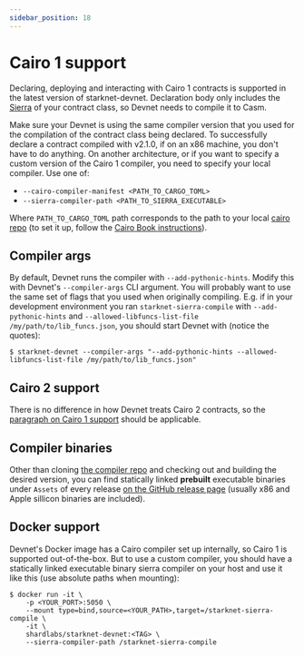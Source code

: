 ```yaml
---
sidebar_position: 18
---
```


# Cairo 1 support

Declaring, deploying and interacting with Cairo 1 contracts is supported in the latest version of starknet-devnet. Declaration body only includes the [Sierra](https://docs.starknet.io/documentation/architecture_and_concepts/Contracts/cairo-1-and-sierra/) of your contract class, so Devnet needs to compile it to Casm.

Make sure your Devnet is using the same compiler version that you used for the compilation of the contract class being declared. To successfully declare a contract compiled with v2.1.0, if on an x86 machine, you don't have to do anything. On another architecture, or if you want to specify a custom version of the Cairo 1 compiler, you need to specify your local compiler. Use one of:

- `--cairo-compiler-manifest <PATH_TO_CARGO_TOML>`
- `--sierra-compiler-path <PATH_TO_SIERRA_EXECUTABLE>`

Where `PATH_TO_CARGO_TOML` path corresponds to the path to your local [cairo repo](https://github.com/starkware-libs/cairo/blob/main/Cargo.toml) (to set it up, follow the [Cairo Book instructions](https://book.cairo-lang.org/appendix-06-cairo-binaries.html)).

## Compiler args

By default, Devnet runs the compiler with `--add-pythonic-hints`. Modify this with Devnet's `--compiler-args` CLI argument. You will probably want to use the same set of flags that you used when originally compiling. E.g. if in your development environment you ran `starknet-sierra-compile` with `--add-pythonic-hints` and `--allowed-libfuncs-list-file /my/path/to/lib_funcs.json`, you should start Devnet with (notice the quotes):

```
$ starknet-devnet --compiler-args "--add-pythonic-hints --allowed-libfuncs-list-file /my/path/to/lib_funcs.json"
```

## Cairo 2 support

There is no difference in how Devnet treats Cairo 2 contracts, so the [paragraph on Cairo 1 support](#cairo-1-support) should be applicable.

## Compiler binaries

Other than cloning [the compiler repo](https://github.com/starkware-libs/cairo) and checking out and building the desired version, you can find statically linked **prebuilt** executable binaries under `Assets` of every release [on the GitHub release page](https://github.com/starkware-libs/cairo/releases) (usually x86 and Apple sillicon binaries are included).

## Docker support

Devnet's Docker image has a Cairo compiler set up internally, so Cairo 1 is supported out-of-the-box. But to use a custom compiler, you should have a statically linked executable binary sierra compiler on your host and use it like this (use absolute paths when mounting):

```
$ docker run -it \
    -p <YOUR_PORT>:5050 \
    --mount type=bind,source=<YOUR_PATH>,target=/starknet-sierra-compile \
    -it \
    shardlabs/starknet-devnet:<TAG> \
    --sierra-compiler-path /starknet-sierra-compile
```
